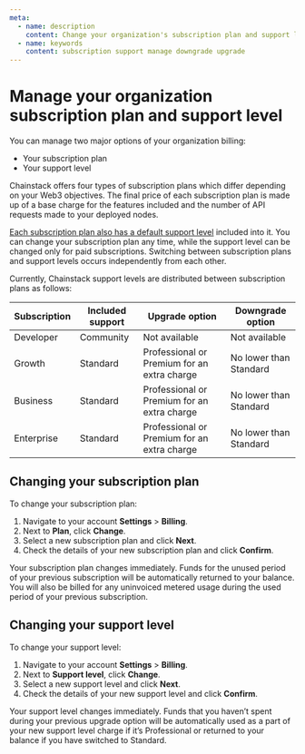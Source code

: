 ```yaml
---
meta:
  - name: description
    content: Change your organization's subscription plan and support level
  - name: keywords
    content: subscription support manage downgrade upgrade
---
```


# Manage your organization subscription plan and support level

You can manage two major options of your organization billing:

*	Your subscription plan
*	Your support level

Chainstack offers four types of subscription plans which differ depending on your Web3 objectives. The final price of each subscription plan is made up of a base charge for the features included and the number of API requests made to your deployed nodes.

<a href="https://chainstack.com/pricing/" target="_blank">Each subscription plan also has a default support level</a> included into it. You can change your subscription plan any time, while the support level can be changed only for paid subscriptions. Switching between subscription plans and support levels occurs independently from each other.

Currently, Chainstack support levels are distributed between subscription plans as follows:

| Subscription | Included support | Upgrade option | Downgrade option |
| ------------ | ---------------- | -------------- | ---------------- |
| Developer    | Community        | Not available  | Not available    |
| Growth       | Standard         | Professional or Premium for an extra charge | No lower than Standard |
| Business     | Standard         | Professional or Premium for an extra charge | No lower than Standard |
| Enterprise   | Standard         | Professional or Premium for an extra charge | No lower than Standard |

## Changing your subscription plan

To change your subscription plan:

1.	Navigate to your account **Settings** > **Billing**.
2.	Next to **Plan**, click **Change**.
3.	Select a new subscription plan and click **Next**.
4.	Check the details of your new subscription plan and click **Confirm**.

Your subscription plan changes immediately. Funds for the unused period of your previous subscription will be automatically returned to your balance. You will also be billed for any uninvoiced metered usage during the used period of your previous subscription.

## Changing your support level

To change your support level:

1.	Navigate to your account **Settings** > **Billing**.
2.	Next to **Support level**, click **Change**.
3.	Select a new support level and click **Next**.
4.	Check the details of your new support level and click **Confirm**.

Your support level changes immediately. Funds that you haven’t spent during your previous upgrade option will be automatically used as a part of your new support level charge if it’s Professional or returned to your balance if you have switched to Standard.
